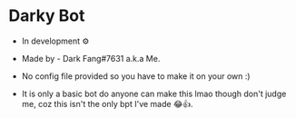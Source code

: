 # Darky Bot 
- In development ⚙️

- Made by - Dark Fang#7631 a.k.a Me.

- No config file provided so you have to make it on your own :)

- It is only a basic bot do anyone can make this lmao though don't judge me,
coz this isn't the only bpt I've made 😂👍.
